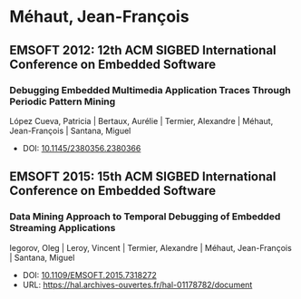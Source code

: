 # Méhaut, Jean-François

## EMSOFT 2012: 12th ACM SIGBED International Conference on Embedded Software

### Debugging Embedded Multimedia Application Traces Through Periodic Pattern Mining
López Cueva, Patricia | Bertaux, Aurélie | Termier, Alexandre | Méhaut, Jean-François | Santana, Miguel
* DOI: [10.1145/2380356.2380366](https://doi.org/10.1145/2380356.2380366)

## EMSOFT 2015: 15th ACM SIGBED International Conference on Embedded Software

### Data Mining Approach to Temporal Debugging of Embedded Streaming Applications
Iegorov, Oleg | Leroy, Vincent | Termier, Alexandre | Méhaut, Jean-François | Santana, Miguel
* DOI: [10.1109/EMSOFT.2015.7318272](https://doi.org/10.1109/EMSOFT.2015.7318272)
* URL: <https://hal.archives-ouvertes.fr/hal-01178782/document>

